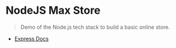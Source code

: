 # NodeJS Max Store

> Demo of the Node.js tech stack to build a basic online store.
>
>
>


- [Express Docs](http://expressjs.com/en/4x/api.html#app)

